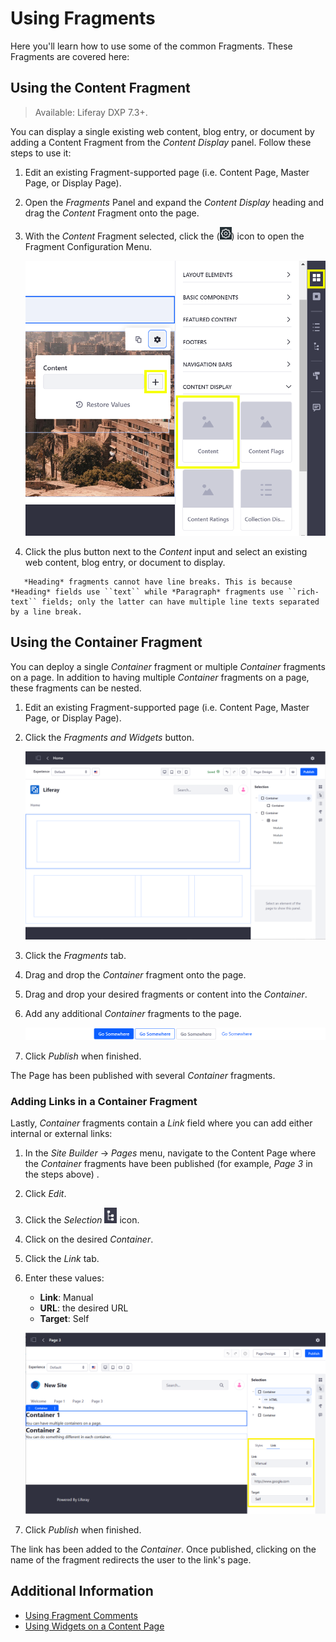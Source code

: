 # Using Fragments

Here you'll learn how to use some of the common Fragments. These Fragments are covered here:

## Using the Content Fragment

> Available: Liferay DXP 7.3+.

You can display a single existing web content, blog entry, or document by adding a Content Fragment from the *Content Display* panel. Follow these steps to use it:

1. Edit an existing Fragment-supported page (i.e. Content Page, Master Page, or Display Page).
1. Open the *Fragments* Panel and expand the *Content Display* heading and drag the *Content* Fragment onto the page.
1. With the *Content* Fragment selected, click the (![Cog icon](../../../images/icon-control-menu-gear.png)) icon to open the Fragment Configuration Menu.

    ![The Content Fragment lets you display a single piece of content.](./using-fragments/images/01.png)

1. Click the plus button next to the *Content* input and select an existing web content, blog entry, or document to display.

```note::
   *Heading* fragments cannot have line breaks. This is because *Heading* fields use ``text`` while *Paragraph* fragments use ``rich-text`` fields; only the latter can have multiple line texts separated by a line break.
```

## Using the Container Fragment

You can deploy a single *Container* fragment or multiple *Container* fragments on a page. In addition to having multiple *Container* fragments on a page, these fragments can be nested.

1. Edit an existing Fragment-supported page (i.e. Content Page, Master Page, or Display Page).
1. Click the *Fragments and Widgets* button.

    ![The Container fragment appears in the Fragments and Widgets menu.](./using-fragments/images/02.png)

1. Click the *Fragments* tab.
1. Drag and drop the *Container* fragment onto the page.
1. Drag and drop your desired fragments or content into the *Container*.
1. Add any additional *Container* fragments  to the page.

   ![Drag additional Container fragments on the page.](./using-fragments/images/03.png)

1. Click *Publish* when finished.

The Page has been published with several *Container* fragments.

### Adding Links in a Container Fragment

Lastly, *Container* fragments contain a *Link* field where you can add either internal or external links: 

1. In the *Site Builder* &rarr; *Pages* menu, navigate to the Content Page where the *Container* fragments have been published (for example, *Page 3* in the steps above) .
1. Click *Edit*.
1. Click the *Selection* ![Selection icon](../../../images/icon-page-tree.png) icon.
1. Click on the desired *Container*.
1. Click the *Link* tab.
1. Enter these values:

    * **Link**: Manual
    * **URL**: the desired URL
    * **Target**: Self

    ![You can add external or internal links to a Container.](./using-fragments/images/04.png)

1. Click *Publish* when finished.

The link has been added to the *Container*. Once published, clicking on the name of the fragment redirects the user to the link's page.

## Additional Information

* [Using Fragment Comments](./using-fragment-comments.md)
* [Using Widgets on a Content Page](./using-widgets-on-a-content-page.md)

